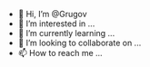 - 👋 Hi, I’m @Grugov
- 👀 I’m interested in ...
- 🌱 I’m currently learning ...
- 💞️ I’m looking to collaborate on ...
- 📫 How to reach me ...

<!---
Grugov/Grugov is a ✨ special ✨ repository because its `README.md` (this file) appears on your GitHub profile.
You can click the Preview link to take a look at your changes.
--->
